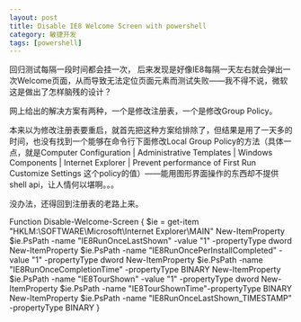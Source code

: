 ```yaml
---
layout: post
title: Disable IE8 Welcome Screen with powershell
category: 敏捷开发
tags: [powershell]
---
```

回归测试每隔一段时间都会挂一次， 后来发现是好像IE8每隔一天左右就会弹出一次Welcome页面，从而导致无法定位页面元素而测试失败——我不得不说，微软这是做出了怎样脑残的设计？

网上给出的解决方案有两种，一个是修改注册表，一个是修改Group Policy。

本来以为修改注册表要重启，就首先把这种方案给排除了，但结果是用了一天多的时间，也没有找到一个能够在命令行下面修改Local Group Policy的方法（具体一点，就是Computer Configuration | Administrative Templates | Windows Components | Internet Explorer | Prevent performance of First Run Customize Settings 这个policy的值）——能用图形界面操作的东西却不提供shell api，让人情何以堪啊。。。

没办法，还得回到注册表的老路上来。

Function Disable-Welcome-Screen {
  $ie =  get-item "HKLM:\SOFTWARE\Microsoft\Internet Explorer\MAIN"
  New-ItemProperty $ie.PsPath -name "IE8RunOnceLastShown" -value "1" -propertyType  dword
  New-ItemProperty $ie.PsPath -name "IE8RunOncePerInstallCompleted" -value "1" -propertyType  dword
  New-ItemProperty $ie.PsPath -name "IE8RunOnceCompletionTime" -propertyType BINARY
  New-ItemProperty $ie.PsPath -name "IE8TourShown" -value "1" -propertyType  dword
  New-ItemProperty $ie.PsPath -name "IE8TourShownTime"-propertyType BINARY
  New-ItemProperty $ie.PsPath -name "IE8RunOnceLastShown_TIMESTAMP" -propertyType BINARY
}
